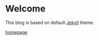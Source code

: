 # Welcome
This blog is based on default [Jekyll][1] theme.

[homepage][2]


[1]: <https://github.com/jekyll/jekyll>
[2]: <https://oceaninit.github.io/>






